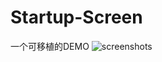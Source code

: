 # Startup-Screen

一个可移植的DEMO
![screenshots](https://github.com/user-attachments/assets/60e9c351-d884-45c9-98a6-cfada195e565)


